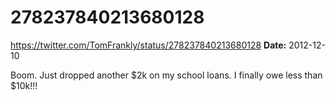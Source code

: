 # 278237840213680128
https://twitter.com/TomFrankly/status/278237840213680128
**Date:** 2012-12-10

Boom. Just dropped another $2k on my school loans. I finally owe less than $10k!!!
